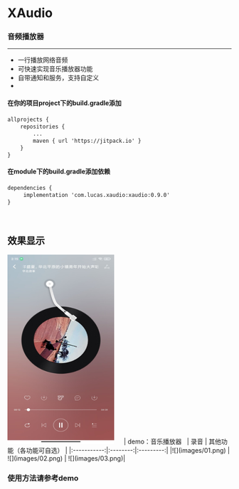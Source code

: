 # XAudio

### 音频播放器
---------------------------------


* 一行播放网络音频
* 可快速实现音乐播放器功能
* 自带通知和服务，支持自定义
*



#### 在你的项目project下的build.gradle添加
```
allprojects {
	repositories {
		...
		maven { url 'https://jitpack.io' }
	}
}
```
#### 在module下的build.gradle添加依赖
```
dependencies {
     implementation 'com.lucas.xaudio:xaudio:0.9.0'
}

```
　

## 效果显示
<img src="./01.jpg" width="240px" height="426px"/>
　
| demo：音乐播放器   | 录音  | 其他功能（各功能可自选） |
|:-----------:|:--------:|:---------:|
|![](images/01.png) | ![](images/02.png) | ![](images/03.png)|

### 使用方法请参考demo




